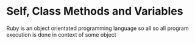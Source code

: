 # Self, Class Methods and Variables

Ruby is an object orientated programming language so all so all program execution is done in context of some object

